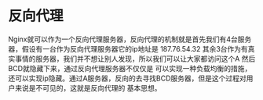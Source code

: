 # 反向代理
Nginx就可以作为一个反向代理服务器，反向代理的机制就是首先我们有4台服务器，假设有一台作为反向代理服务器它的ip地址是 187.76.54.32
其余3台作为有真实事情的服务器，我们并不想让别人发现，所以我们可以让大家都访问这个A 然后BCD就隐藏下来，通过反向代理服务器不仅仅是
可以实现一种负载均衡的措施，还可以实现ip隐藏。通过A服务器，反向的去寻找BCD服务器，但是这个过程对用户来说是不可见的，这就是反向代理的
基本思想。
